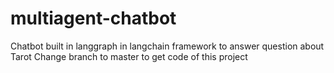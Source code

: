 # multiagent-chatbot
Chatbot built in langgraph in langchain framework to answer question about Tarot
Change branch to master to get code of this project
